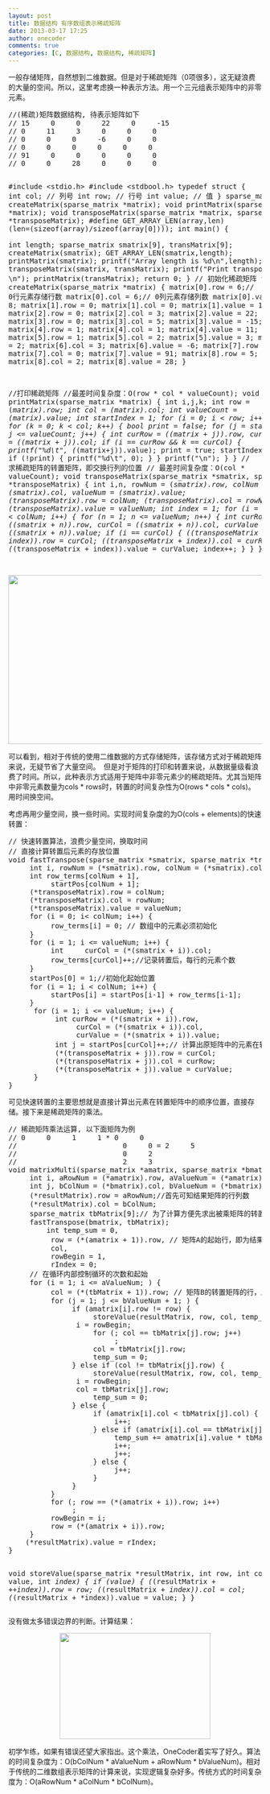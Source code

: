 ```yaml
---
layout: post
title: 数据结构 有序数组表示稀疏矩阵
date: 2013-03-17 17:25
author: onecoder
comments: true
categories: [C, 数据结构, 数据结构, 稀疏矩阵]
---
```

<p>
	一般存储矩阵，自然想到二维数据。但是对于稀疏矩阵（0项很多），这无疑浪费的大量的空间。所以，这里考虑换一种表示方法。用一个三元组表示矩阵中的非零元素。</p>
<pre class="brush:cpp;first-line:1;pad-line-numbers:true;highlight:null;collapse:false;">
//(稀疏)矩阵数据结构, 待表示矩阵如下
// 15     0     0     22     0     -15
// 0     11     3     0     0     0
// 0     0     0     -6     0     0
// 0     0     0     0     0     0
// 91     0     0     0     0     0
// 0     0     28     0     0     0

#include &lt;stdio.h&gt;
#include &lt;stdbool.h&gt;
typedef struct {
     int col; // 列号
     int row; // 行号
     int value; // 值
} sparse_matrix;
void createMatrix(sparse_matrix *matrix);
void printMatrix(sparse_matrix *matrix);
void transposeMatrix(sparse_matrix *matrix, sparse_matrix *transposeMatrix);
#define GET_ARRAY_LEN(array,len) (len=(sizeof(array)/sizeof(array[0])));
int main() {   
     int length;
     sparse_matrix smatrix[9], transMatrix[9];
     createMatrix(smatrix);
     GET_ARRAY_LEN(smatrix,length);
     printMatrix(smatrix);
     printf(&quot;Array length is %d\n&quot;,length);
     transposeMatrix(smatrix, transMatrix);
     printf(&quot;Print transpose matrix: \n&quot;);
     printMatrix(transMatrix);
    return 0;
}
// 初始化稀疏矩阵
void createMatrix(sparse_matrix *matrix) {
     matrix[0].row = 6;// 0行元素存储行数
     matrix[0].col = 6;// 0列元素存储列数
     matrix[0].value = 8;
     matrix[1].row = 0;
     matrix[1].col = 0;
     matrix[1].value = 15;
     matrix[2].row = 0;
     matrix[2].col = 3;
     matrix[2].value = 22;
     matrix[3].row = 0;
     matrix[3].col = 5;
     matrix[3].value = -15;
     matrix[4].row = 1;
     matrix[4].col = 1;
     matrix[4].value = 11;
     matrix[5].row = 1;
     matrix[5].col = 2;
     matrix[5].value = 3;
     matrix[6].row = 2;
     matrix[6].col = 3;
     matrix[6].value = -6;
     matrix[7].row = 4;
     matrix[7].col = 0;
     matrix[7].value = 91;
     matrix[8].row = 5;
     matrix[8].col = 2;
     matrix[8].value = 28;
}

//打印稀疏矩阵
//最差时间复杂度：O(row * col * valueCount);
void printMatrix(sparse_matrix *matrix) {
     int i,j,k;
     int row = (*matrix).row;
     int col = (*matrix).col;
     int valueCount = (*matrix).value;
     int startIndex = 1;
     for (i = 0; i &lt; row; i++) {
          for (k = 0; k &lt; col; k++) {
               bool print = false;
               for (j = startIndex; j &lt;= valueCount; j++) {
                    int curRow = (*(matrix + j)).row,
                    curCol = (*(matrix + j)).col;
                    if (i == curRow &amp;&amp; k == curCol) {
                         printf(&quot;%d\t&quot;, (*(matrix+j)).value);
                         print = true;
                         startIndex++;
                    }
               }
               if (!print) {
                    printf(&quot;%d\t&quot;, 0);
               }
          }
          printf(&quot;\n&quot;);
     }
}
// 求稀疏矩阵的转置矩阵，即交换行列的位置
// 最差时间复杂度：O(col * valueCount);
void transposeMatrix(sparse_matrix *smatrix, sparse_matrix *transposeMatrix) {
     int i,n, rowNum = (*smatrix).row, colNum = (*smatrix).col, valueNum = (*smatrix).value;
     (*transposeMatrix).row = colNum;
     (*transposeMatrix).col = rowNum;
     (*transposeMatrix).value = valueNum;
     int index = 1;
     for (i = 0; i &lt; colNum; i++) {
          for (n = 1; n &lt;= valueNum; n++) {
               int curRow = (*(smatrix + n)).row,
                    curCol = (*(smatrix + n)).col,
                    curValue = (*(smatrix + n)).value;
               if (i == curCol) {
                    (*(transposeMatrix + index)).row = curCol;
                    (*(transposeMatrix + index)).col = curRow;
                    (*(transposeMatrix + index)).value = curValue;
                    index++;
               }
          }
     }
}

</pre>
<p style="text-align: center;">
	<img alt="" src="http://onecoder.qiniudn.com/8wuliao/CIxaHJAH/a7iq6.jpg" style="width: 640px; height: 336px;" /></p>
<p>
	可以看到，相对于传统的使用二维数据的方式存储矩阵，该存储方式对于稀疏矩阵来说，无疑节省了大量空间。&nbsp; 但是对于矩阵的打印和转置来说，从数据量级看浪费了时间。所以，此种表示方式适用于矩阵中非零元素少的稀疏矩阵。尤其当矩阵中非零元素数量为cols * rows时，转置的时间复杂性为O(rows * cols * cols)。用时间换空间。</p>
<p>
	考虑再用少量空间，换一些时间。实现时间复杂度的为O(cols + elements)的快速转置：</p>
<pre class="brush:cpp;first-line:1;pad-line-numbers:true;highlight:null;collapse:false;">
// 快速转置算法，浪费少量空间，换取时间
// 直接计算转置后元素的存放位置
void fastTranspose(sparse_matrix *smatrix, sparse_matrix *transposeMatrix) {
     int i, rowNum = (*smatrix).row, colNum = (*smatrix).col, valueNum = (*smatrix).value;
     int row_terms[colNum + 1],
          startPos[colNum + 1];
     (*transposeMatrix).row = colNum;
     (*transposeMatrix).col = rowNum;
     (*transposeMatrix).value = valueNum;
     for (i = 0; i&lt; colNum; i++) {
          row_terms[i] = 0; // 数组中的元素必须初始化
     }
     for (i = 1; i &lt;= valueNum; i++) {
          int     curCol = (*(smatrix + i)).col;
          row_terms[curCol]++;//记录转置后，每行的元素个数
     }
     startPos[0] = 1;//初始化起始位置
     for (i = 1; i &lt; colNum; i++) {
          startPos[i] = startPos[i-1] + row_terms[i-1];
     }
      for (i = 1; i &lt;= valueNum; i++) {
           int curRow = (*(smatrix + i)).row,
                curCol = (*(smatrix + i)).col,
                curValue = (*(smatrix + i)).value;
           int j = startPos[curCol]++;// 计算出原矩阵中的元素在转置矩阵数据中的位置
           (*(transposeMatrix + j)).row = curCol;
           (*(transposeMatrix + j)).col = curRow;
           (*(transposeMatrix + j)).value = curValue;
      }
}
</pre>
<p>
	可见快速转置的主要思想就是直接计算出元素在转置矩阵中的顺序位置，直接存储。接下来是稀疏矩阵的乘法。</p>
<pre class="brush:cpp;first-line:1;pad-line-numbers:true;highlight:null;collapse:false;">
// 稀疏矩阵乘法运算, 以下面矩阵为例
// 0     0     1     1 * 0     0
//                         0     0 = 2     5
//                         0     2
//                         2     3
void matrixMulti(sparse_matrix *amatrix, sparse_matrix *bmatrix, sparse_matrix *resultMatrix) {
     int i, aRowNum = (*amatrix).row, aValueNum = (*amatrix).value;
     int j, bColNum = (*bmatrix).col, bValueNum = (*bmatrix).value;
     (*resultMatrix).row = aRowNum;//首先可知结果矩阵的行列数
     (*resultMatrix).col = bColNum;
     sparse_matrix tbMatrix[9];// 为了计算方便先求出被乘矩阵的转置矩阵，下面计算都利用转置矩阵
     fastTranspose(bmatrix, tbMatrix);
         int temp_sum = 0,
          row = (*(amatrix + 1)).row, // 矩阵A的起始行，即为结果的起始行
          col,
          rowBegin = 1,
          rIndex = 0;
     // 在循环内部控制循环的次数和起始
     for (i = 1; i &lt;= aValueNum; ) {
          col = (*(tbMatrix + 1)).row; // 矩阵B的转置矩阵的行，即对应的列
          for (j = 1; j &lt;= bValueNum + 1; ) {
               if (amatrix[i].row != row) {
                    storeValue(resultMatrix, row, col, temp_sum, &amp;rIndex);
                i = rowBegin;
                    for (; col == tbMatrix[j].row; j++)
                         ;
                    col = tbMatrix[j].row;
                    temp_sum = 0;
               } else if (col != tbMatrix[j].row) {
                    storeValue(resultMatrix, row, col, temp_sum, &amp;rIndex);
                i = rowBegin;
                col = tbMatrix[j].row;
                    temp_sum = 0;
               } else {
                    if (amatrix[i].col &lt; tbMatrix[j].col) {
                         i++;
                    } else if (amatrix[i].col == tbMatrix[j].col) {
                         temp_sum += amatrix[i].value * tbMatrix[j].value;
                         i++;
                         j++;
                    } else {
                         j++;
                    }
               }
          }
          for (; row == (*(amatrix + i)).row; i++)
               ;
          rowBegin = i;
          row = (*(amatrix + i)).row;
     }
    (*resultMatrix).value = rIndex;
}

void storeValue(sparse_matrix *resultMatrix, int row, int col, int value, int *index) {
     if (value) {
          (*(resultMatrix + ++*index)).row = row;
          (*(resultMatrix + *index)).col = col;
          (*(resultMatrix + *index)).value = value;
     }
}
</pre>
<p>
	没有做太多错误边界的判断。计算结果：</p>
<p style="text-align: center;">
	<img alt="" src="http://onecoder.qiniudn.com/8wuliao/CIxaHHOr/uv1CO.jpg" style="width: 300px; height: 211px;" /></p>
<p>
	初学乍练，如果有错误还望大家指出。这个乘法，OneCoder着实写了好久。算法的时间复杂度为：O(bColNum * aValueNum + aRowNum * bValueNum)。相对于传统的二维数组表示矩阵的计算来说，实现逻辑复杂好多。传统方式的时间复杂度为：O(aRowNum * aColNum * bColNum)。</p>


